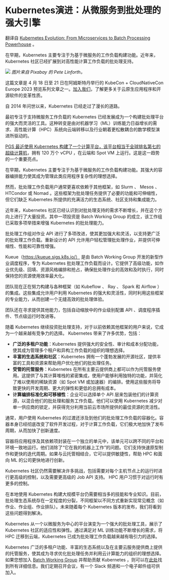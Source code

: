 # Kubernetes演进：从微服务到批处理的强大引擎

翻译自 [Kubernetes Evolution: From Microservices to Batch Processing Powerhouse](https://thenewstack.io/kubernetes-evolution-from-microservices-to-batch-processing-powerhouse/) 。

在早期，Kubernetes 主要专注于为基于微服务的工作负载构建功能。近年来，Kubernetes 社区已经扩展到对高性能计算工作负载的批处理支持。

![](https://cdn.thenewstack.io/media/2023/04/8170d197-dna-869109_1280-1024x768.jpg)
*图片来自 Pixabay 的 Pete Linforth。*

这篇文章是 4 月 18 日至 21 日在阿姆斯特丹举行的 KubeCon + CloudNativeCon Europe 2023 预览系列文章之一。[加入我们](https://github.com/kubernetes/community/tree/master/wg-batch)，了解更多关于云原生应用程序和开源软件的变革性质。

自 2014 年问世以来，Kubernetes 已经走过了漫长的道路。

最初专注于支持微服务工作负载的 Kubernetes 已经发展成为一个构建批处理平台的强大而灵活的工具。这种转变是由对机器学习（ML）训练能力日益增长的需求、高性能计算（HPC）系统向云端转移以及行业朝着更松散耦合的数学模型演进所驱动的。

[PGS 最近使用 Kubernetes 构建了一个计算平台，该平台相当于全球排名第七的超级计算机](https://www.pgs.com/company/newsroom/news/industry-insights--hpc-in-the-cloud/)，拥有 120 万个 vCPU ，在云端和 Spot VM 上运行。这是这一趋势的一个重要亮点。

在早期，Kubernetes 主要专注于为基于微服务的工作负载构建功能。其强大的容器编排能力使其成为管理此类应用程序复杂性的理想选择。

然而，批处理工作负载用户通常更喜欢依赖于其他框架，如 Slurm 、 Mesos 、 HTCondor 或 Nomad 。这些框架为批处理任务提供了必要的功能和可伸缩性，但它们缺乏 Kubernetes 所提供的充满活力的生态系统、社区支持和集成能力。

近年来，Kubernetes 社区已经认识到对批处理支持的需求不断增长，并在这个方向上进行了大量投资。其中一项投资是 Batch Working Group 的成立，该工作组已采取多项举措来增强 Kubernetes 的批处理能力。

批处理工作组对作业 API 进行了多项改进，使其更加强大和灵活，以支持更广泛的批处理工作负载。重新设计的 API 允许用户轻松管理批处理作业，并提供可伸缩性、性能和可靠性增强。

Kueue（https://kueue.sigs.k8s.io/） 是由 Batch Working Group 开发的新型作业调度程序，专为 Kubernetes 批处理工作负载而设计。它提供了高级功能，如作业优先级、回填、资源风格编排和抢占，确保批处理作业的高效和及时执行，同时保持您的资源使用效率最大化。

团队现在正在努力构建与各种框架（如 Kubeflow 、 Ray 、 Spark 和 Airflow ）的集成。这些集成允许用户利用 Kubernetes 的强大和灵活性，同时利用这些框架的专业能力，从而创建一个无缝高效的批处理体验。

团队还在寻求提供其他能力，包括自动缩放中的作业级别配置 API 、调度程序插件、节点级运行时改进等。

随着 Kubernetes 继续投资批处理支持，对于以前依赖其他框架的用户来说，它成为一个越来越有竞争力的选择。 Kubernetes 带来了许多优势，包括：

* **广泛的多租户功能**：Kubernetes 提供强大的安全性、审计和成本分配功能，使其成为管理多个租户和异构工作负载的组织的理想选择。
* **丰富的生态系统和社区**：Kubernetes 拥有一个蓬勃发展的开源社区，提供丰富的工具和资源来帮助用户优化他们的批处理任务。
* **受管的托管服务**：Kubernetes 在所有主要云提供商上都可以作为托管服务使用。这提供了与其计算堆栈的紧密集成，使用户能够利用独特的功能，并简化了难以使用的稀缺资源（如 Spot VM 或加速器）的编排。使用这些服务将导致更快的开发周期、更大的弹性和更低的总拥有成本。
* **计算编排标准化和可移植性**：企业可以选择单个 API 层来包装他们的计算资源，以混合他们的批处理和服务工作负载。他们可以使用 Kubernetes 减少对单一供应商的锁定，并获得充分利用当前云市场所提供的最佳资源的灵活性。

通常，用户使用 Kubernetes 的过渡还涉及到他们的批处理工作负载的容器化。容器本身已经彻底改变了软件开发过程，对于计算工作负载，它们极大地加快了发布周期，从而加快了创新速度。

容器将应用程序及其依赖项封装在一个独立的单元中，该单元可以跨不同的平台和环境一致地运行。他们消除了“它在我的机器上工作”的问题。它们支持快速原型制作和更快的迭代周期。如果与云托管相结合，它可以提供敏捷性，帮助 HPC 和面向 ML 的公司更快地进行创新。

Kubernetes 社区仍然需要解决许多挑战，包括需要对每个主机节点上的运行时进行更高级的控制，以及需要更高级的 Job API 支持。 HPC 用户习惯于对运行时有更多的控制。

在本地使用 Kubernetes 构建大规模平台仍需要相当多的技能和专业知识。目前，批处理生态系统存在一定程度的分裂，不同框架以不同方式重新实现常见概念（如作业、作业组、作业排队）。未来随着每个 Kubernetes 版本的发布，我们将看到这些问题得到解决。

Kubernetes 从一个以微服务为中心的平台演变为一个强大的批处理工具，展示了 Kubernetes 社区的适应性和弹性。通过满足对 ML 训练功能不断增长的需求，将 HPC 迁移到云端，Kubernetes 已成为批处理工作负载越来越有吸引力的选择。

Kubernetes 广泛的多租户功能、丰富的生态系统以及在主要云服务提供商上提供的托管服务，使其成为寻求优化批处理任务并利用云计算能力的组织的理想选择。如果您想加入 [Batch Working Group](https://github.com/kubernetes/community/tree/master/wg-batch) 并帮助贡献 Kubernetes ，则可以在[此处](https://github.com/kubernetes/community/blob/master/wg-batch/README.md)找到所有详细信息。我们定期召开会议，有一个 Slack 频道和一个电子邮件组可供加入。